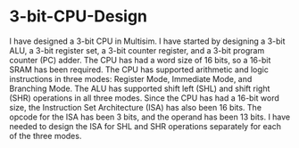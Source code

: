 # 3-bit-CPU-Design
I have designed a 3-bit CPU in Multisim. I have started by designing a 3-bit ALU, a 3-bit register set, a 3-bit counter register, and a 3-bit program counter (PC) adder. The CPU has had a word size of 16 bits, so a 16-bit SRAM has been required. The CPU has supported arithmetic and logic instructions in three modes: Register Mode, Immediate Mode, and Branching Mode. The ALU has supported shift left (SHL) and shift right (SHR) operations in all three modes. Since the CPU has had a 16-bit word size, the Instruction Set Architecture (ISA) has also been 16 bits. The opcode for the ISA has been 3 bits, and the operand has been 13 bits. I have needed to design the ISA for SHL and SHR operations separately for each of the three modes.
